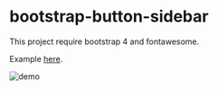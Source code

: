 # bootstrap-button-sidebar
This project require bootstrap 4 and fontawesome.

Example [here](https://xaberr.github.io/bootstrap-button-sidebar/).

![demo](https://user-images.githubusercontent.com/16030020/44200165-3b54dc80-a146-11e8-8ad0-5784813486e2.gif)

